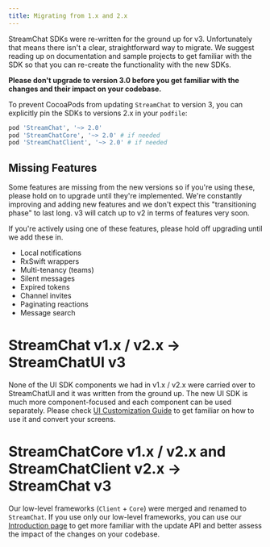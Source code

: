 ```yaml
---
title: Migrating from 1.x and 2.x
---
```


StreamChat SDKs were re-written for the ground up for v3. Unfortunately that means there isn't a clear, straightforward way to migrate. We suggest reading up on documentation and sample projects to get familiar with the SDK so that you can re-create the functionality with the new SDKs.

**Please don't upgrade to version 3.0 before you get familiar with the changes and their impact on your codebase.**

To prevent CocoaPods from updating `StreamChat` to version 3, you can explicitly pin the SDKs to versions 2.x in your `podfile`:
```ruby
pod 'StreamChat', '~> 2.0'
pod 'StreamChatCore', '~> 2.0' # if needed
pod 'StreamChatClient', '~> 2.0' # if needed
```

## Missing Features

Some features are missing from the new versions so if you're using these, please hold on to upgrade until they're implemented. We're constantly improving and adding new features and we don't expect this "transitioning phase" to last long. v3 will catch up to v2 in terms of features very soon.

If you're actively using one of these features, please hold off upgrading until we add these in.

* Local notifications
* RxSwift wrappers
* Multi-tenancy (teams)
* Silent messages
* Expired tokens
* Channel invites
* Paginating reactions
* Message search

# StreamChat v1.x / v2.x -> StreamChatUI v3

None of the UI SDK components we had in v1.x / v2.x were carried over to StreamChatUI and it was written from the ground up. The new UI SDK is much more component-focused and each component can be used separately. Please check [UI Customization Guide](../guides/ui-customization.md) to get familiar on how to use it and convert your screens.

# StreamChatCore v1.x / v2.x and StreamChatClient v2.x -> StreamChat v3

Our low-level frameworks (`Client` + `Core`) were merged and renamed to `StreamChat`. If you use only our low-level frameworks, you can use our [Introduction page](introduction) to get more familiar with the update API and better assess the impact of the changes on your codebase.
